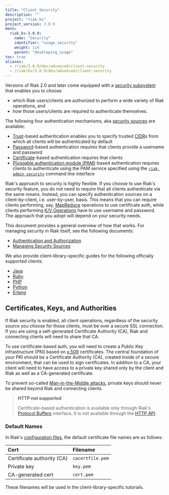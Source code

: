 ```yaml
---
title: "Client Security"
description: ""
project: "riak_kv"
project_version: 3.0.9
menu:
  riak_kv-3.0.9:
    name: "Security"
    identifier: "usage_security"
    weight: 114
    parent: "developing_usage"
toc: true
aliases:
  - /riak/3.0.9/dev/advanced/client-security
  - /riak/kv/3.0.9/dev/advanced/client-security
---
```


Versions of Riak 2.0 and later come equipped with a [security subsystem]({{<baseurl>}}riak/kv/3.0.9/using/security/basics) that enables you to choose

* which Riak users/clients are authorized to perform a wide variety of
  Riak operations, and
* how those users/clients are required to authenticate themselves.

The following four authentication mechanisms, aka [security sources]({{<baseurl>}}riak/kv/3.0.9/using/security/managing-sources/) are available:

* [Trust]({{<baseurl>}}riak/kv/3.0.9/using/security/managing-sources/#trust-based-authentication)-based
  authentication enables you to specify trusted
  [CIDR](http://en.wikipedia.org/wiki/Classless_Inter-Domain_Routing)s
  from which all clients will be authenticated by default
* [Password]({{<baseurl>}}riak/kv/3.0.9/using/security/managing-sources/#password-based-authentication)-based authentication requires
  that clients provide a username and password
* [Certificate]({{<baseurl>}}riak/kv/3.0.9/using/security/managing-sources/#certificate-based-authentication)-based authentication
  requires that clients
* [Pluggable authentication module (PAM)]({{<baseurl>}}riak/kv/3.0.9/using/security/managing-sources/#pam-based-authentication)-based authentication requires
  clients to authenticate using the PAM service specified using the
  [`riak admin security`]({{<baseurl>}}riak/kv/3.0.9/using/security/managing-sources/#managing-sources)
  command line interface

Riak's approach to security is highly flexible. If you choose to use
Riak's security feature, you do not need to require that all clients
authenticate via the same means. Instead, you can specify authentication
sources on a client-by-client, i.e. user-by-user, basis. This means that
you can require clients performing, say, [MapReduce]({{<baseurl>}}riak/kv/3.0.9/developing/usage/mapreduce/)
operations to use certificate auth, while clients performing [K/V Operations]({{<baseurl>}}riak/kv/3.0.9/developing/usage) have to use username and password. The approach
that you adopt will depend on your security needs.

This document provides a general overview of how that works. For
managing security in Riak itself, see the following documents:

* [Authentication and Authorization]({{<baseurl>}}riak/kv/3.0.9/using/security/basics)
* [Managing Security Sources]({{<baseurl>}}riak/kv/3.0.9/using/security/managing-sources/)

We also provide client-library-specific guides for the following
officially supported clients:

* [Java]({{<baseurl>}}riak/kv/3.0.9/developing/usage/security/java)
* [Ruby]({{<baseurl>}}riak/kv/3.0.9/developing/usage/security/ruby)
* [PHP]({{<baseurl>}}riak/kv/3.0.9/developing/usage/security/php)
* [Python]({{<baseurl>}}riak/kv/3.0.9/developing/usage/security/python)
* [Erlang]({{<baseurl>}}riak/kv/3.0.9/developing/usage/security/erlang)

## Certificates, Keys, and Authorities

If Riak security is enabled, all client operations, regardless of the
security source you choose for those clients, must be over a secure SSL
connection. If you are using a self-generated Certificate Authority
(CA), Riak and connecting clients will need to share that CA.

To use certificate-based auth, you will need to create a Public Key
Infrastructure (PKI) based on
[x.509](http://en.wikipedia.org/wiki/X.509) certificates. The central
foundation of your PKI should be a Certificate Authority (CA), created
inside of a secure environment, that can be used to sign certificates.
In addition to a CA, your client will need to have access to a private
key shared only by the client and Riak as well as a CA-generated
certificate.

To prevent so-called [Man-in-the-Middle
attacks](http://en.wikipedia.org/wiki/Man-in-the-middle_attack), private
keys should never be shared beyond Riak and connecting clients.

> **HTTP not supported**
>
> Certificate-based authentication is available only through Riak's
[Protocol Buffers]({{<baseurl>}}riak/kv/3.0.9/developing/api/protocol-buffers/) interface. It is not available through the
[HTTP API]({{<baseurl>}}riak/kv/3.0.9/developing/api/http).

### Default Names

In Riak's [configuration files]({{<baseurl>}}riak/kv/3.0.9/configuring/reference/#security), the
default certificate file names are as follows:

Cert | Filename
:----|:-------
Certificate authority (CA) | `cacertfile.pem`
Private key | `key.pem`
CA-generated cert | `cert.pem`

These filenames will be used in the client-library-specific tutorials.




